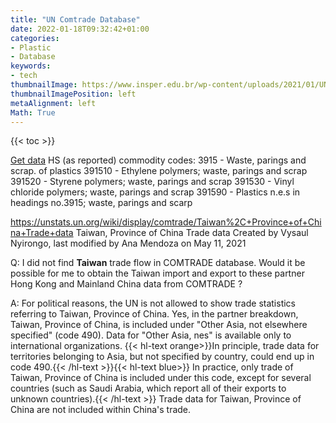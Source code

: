 ```yaml
---
title: "UN Comtrade Database"
date: 2022-01-18T09:32:42+01:00
categories:
- Plastic
- Database
keywords:
- tech
thumbnailImage: https://www.insper.edu.br/wp-content/uploads/2021/01/UN_Comtrade.png
thumbnailImagePosition: left
metaAlignment: left
Math: True
---
```

<!--more-->
{{< toc >}}

[Get data](https://comtrade.un.org/data/)
HS (as reported) commodity codes:
3915 - Waste, parings and scrap. of plastics
391510 - Ethylene polymers; waste, parings and scrap
391520 - Styrene polymers; waste, parings and scrap
391530 - Vinyl chloride polymers; waste, parings and scrap
391590 - Plastics n.e.s in headings no.3915; waste, parings and scarp

https://unstats.un.org/wiki/display/comtrade/Taiwan%2C+Province+of+China+Trade+data
Taiwan, Province of China Trade data
Created by Vysaul Nyirongo, last modified by Ana Mendoza on May 11, 2021

Q: I did not find **Taiwan** trade flow in COMTRADE database. Would it be possible for me to obtain the Taiwan import and export to these partner Hong Kong and Mainland China data from COMTRADE ?

A: For political reasons, the UN is not allowed to show trade statistics referring to Taiwan, Province of China. Yes, in the partner breakdown, Taiwan, Province of China, is included under "Other Asia, not elsewhere specified" (code 490). Data for "Other Asia, nes" is available only to international organizations. {{< hl-text orange>}}In principle, trade data for territories belonging to Asia, but not specified by country, could end up in code 490.{{< /hl-text >}}{{< hl-text blue>}} In practice, only trade of Taiwan, Province of China is included under this code, except for several countries (such as Saudi Arabia, which report all of their exports to unknown countries).{{< /hl-text >}} Trade data for Taiwan, Province of China are not included within China's trade.
